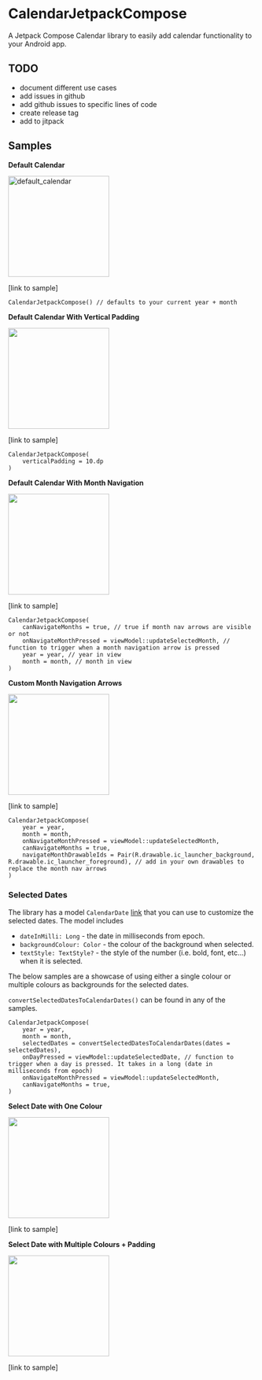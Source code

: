 # CalendarJetpackCompose
A Jetpack Compose Calendar library to easily add calendar functionality to your Android app.

## TODO
- document different use cases
- add issues in github
- add github issues to specific lines of code
- create release tag
- add to jitpack

## Samples

**Default Calendar**

<img width="205" alt="default_calendar" src="https://user-images.githubusercontent.com/12566260/111803752-9619bc00-888c-11eb-8bfc-e03622bcf7f1.png">

[link to sample]
```
CalendarJetpackCompose() // defaults to your current year + month
```

**Default Calendar With Vertical Padding**

<img src="https://user-images.githubusercontent.com/12566260/111799330-26a1cd80-8888-11eb-88f5-939f8e8833be.png" width="205"/>

[link to sample]
```
CalendarJetpackCompose(
    verticalPadding = 10.dp
)
```

**Default Calendar With Month Navigation**

<img src="https://user-images.githubusercontent.com/12566260/111799936-b47db880-8888-11eb-8a6f-1981fe88e26d.gif" width="205"/>

[link to sample]
```
CalendarJetpackCompose(
    canNavigateMonths = true, // true if month nav arrows are visible or not
    onNavigateMonthPressed = viewModel::updateSelectedMonth, // function to trigger when a month navigation arrow is pressed
    year = year, // year in view
    month = month, // month in view
)
```

**Custom Month Navigation Arrows** 

<img src="https://user-images.githubusercontent.com/12566260/111799533-56e96c00-8888-11eb-893e-d0985933d039.gif" width="205"/>

[link to sample]
```
CalendarJetpackCompose(
    year = year,
    month = month,
    onNavigateMonthPressed = viewModel::updateSelectedMonth,
    canNavigateMonths = true,
    navigateMonthDrawableIds = Pair(R.drawable.ic_launcher_background, R.drawable.ic_launcher_foreground), // add in your own drawables to replace the month nav arrows
)
```

### Selected Dates

The library has a model `CalendarDate` [link]() that you can use to customize the selected dates. 
The model includes 
* `dateInMilli: Long` - the date in milliseconds from epoch.
* `backgroundColour: Color` - the colour of the background when selected.
* `textStyle: TextStyle?` - the style of the number (i.e. bold, font, etc...) when it is selected.

The below samples are a showcase of using either a single colour or multiple colours as backgrounds for the selected dates.

`convertSelectedDatesToCalendarDates()` can be found in any of the samples.

```
CalendarJetpackCompose(
    year = year,
    month = month,
    selectedDates = convertSelectedDatesToCalendarDates(dates = selectedDates),
    onDayPressed = viewModel::updateSelectedDate, // function to trigger when a day is pressed. It takes in a long (date in milliseconds from epoch)
    onNavigateMonthPressed = viewModel::updateSelectedMonth,
    canNavigateMonths = true,
)
```

**Select Date with One Colour**

<img src="https://user-images.githubusercontent.com/12566260/111799368-30c3cc00-8888-11eb-8d7e-89716d818312.gif" width="205"/>

[link to sample]


**Select Date with Multiple Colours + Padding**

<img src="https://user-images.githubusercontent.com/12566260/111799485-4a651380-8888-11eb-94fc-352b45ca085b.gif" width="205"/>

[link to sample]

